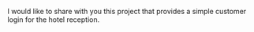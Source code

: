 I would like to share with you this project that provides a simple customer login for the hotel reception.
